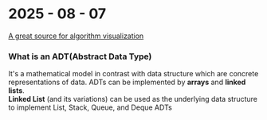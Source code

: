 # 2025 - 08 - 07
[A great source for algorithm visualization](visualgo.net)
### What is an ADT(Abstract Data Type)
It's a mathematical model in contrast with data structure which are concrete representations of data.
ADTs can be implemented by **arrays** and **linked lists**. </br>
**Linked List** (and its variations) can be used as the underlying data structure to implement List, Stack, Queue, and Deque ADTs 
